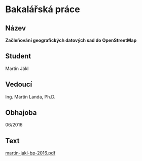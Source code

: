 # Bakalářská práce

## Název

**Začleňování geografických datových sad do OpenStreetMap**

## Student

Martin Jákl

## Vedoucí

Ing. Martin Landa, Ph.D.

## Obhajoba

06/2016

## Text

[martin-jakl-bp-2016.pdf](https://github.com/ctu-osgeorel-proj/bp-jakl-2016/raw/master/text/martin-jakl-bp-2016.pdf)